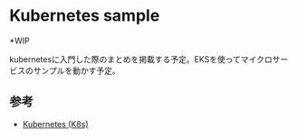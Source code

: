 # Kubernetes sample
*WIP

kubernetesに入門した際のまとめを掲載する予定。EKSを使ってマイクロサービスのサンプルを動かす予定。

## 参考
- [Kubernetes (K8s)](https://kubernetes.io/ja/)
